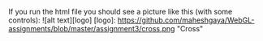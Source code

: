 If you run the html file you should see a picture like this (with some controls):
![alt text][logo]
[logo]: https://github.com/maheshgaya/WebGL-assignments/blob/master/assignment3/cross.png "Cross"
